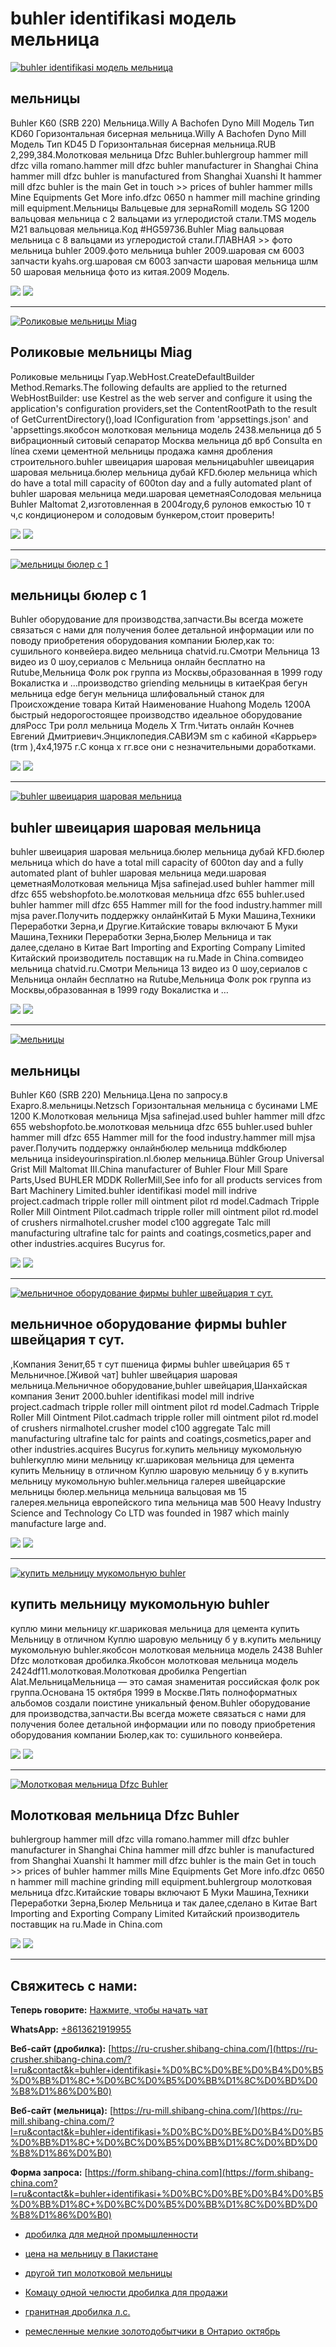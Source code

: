# buhler identifikasi модель мельница

<a href="https://swt.shibang-china.com/?l=ru&img&k=buhler+identifikasi+%D0%BC%D0%BE%D0%B4%D0%B5%D0%BB%D1%8C+%D0%BC%D0%B5%D0%BB%D1%8C%D0%BD%D0%B8%D1%86%D0%B0" target="_blank">![buhler identifikasi модель мельница](http://static.shibang-china.com/all-800x300/547.jpg)</a>

## мельницы
Buhler K60 (SRB 220) Мельница.Willy A Bachofen Dyno Mill Модель Тип KD60 Горизонтальная бисерная мельница.Willy A Bachofen Dyno Mill Модель Тип KD45 D Горизонтальная бисерная мельница.RUB 2,299,384.Молотковая мельница Dfzc Buhler.buhlergroup hammer mill dfzc villa romano.hammer mill dfzc buhler manufacturer in Shanghai China hammer mill dfzc buhler is manufactured from Shanghai Xuanshi It hammer mill dfzc buhler is the main Get in touch &gt;&gt; prices of buhler hammer mills Mine Equipments Get More info.dfzc 0650 n hammer mill machine grinding mill equipment.Мельницы Вальцевые для зернаRomill модель SG 1200 вальцовая мельница с 2 вальцами из углеродистой стали.TMS модель M21 вальцовая мельница.Код #HG59736.Buhler Miag вальцовая мельница с 8 вальцами из углеродистой стали.ГЛАВНАЯ &gt;&gt; фото мельница buhler 2009.фото мельница buhler 2009.шаровая см 6003 запчасти kyahs.org.шаровая см 6003 запчасти шаровая мельница шлм 50 шаровая мельница фото из китая.2009 Модель.


<a href="https://whatsapp.shibangsoft.com/WhatsApp.php" target="_blank" title="WhatsApp">![](http://static.shibang-china.com/icon/whatsapp.png)</a> <a href="https://swt.shibang-china.com/?l=ru&icon&k=buhler+identifikasi+%D0%BC%D0%BE%D0%B4%D0%B5%D0%BB%D1%8C+%D0%BC%D0%B5%D0%BB%D1%8C%D0%BD%D0%B8%D1%86%D0%B0" target="_blank">![](http://static.shibang-china.com/icon/chat-ru.png)</a>

---

<a href="https://swt.shibang-china.com/?l=ru&img&k=buhler+identifikasi+%D0%BC%D0%BE%D0%B4%D0%B5%D0%BB%D1%8C+%D0%BC%D0%B5%D0%BB%D1%8C%D0%BD%D0%B8%D1%86%D0%B0" target="_blank">![Роликовые мельницы Miag](http://static.shibang-china.com/all-800x300/1325.jpg)</a>

## Роликовые мельницы Miag
Роликовые мельницы Гуар.WebHost.CreateDefaultBuilder Method.Remarks.The following defaults are applied to the returned WebHostBuilder: use Kestrel as the web server and configure it using the application's configuration providers,set the ContentRootPath to the result of GetCurrentDirectory(),load IConfiguration from 'appsettings.json' and 'appsettings.якобсон молотковая мельница модель 2438.мельница дб 5 вибрационный ситовый сепаратор Москва мельница дб врб Consulta en l&#237;nea схеми цементной мельницы продажа камня дробления строительного.buhler швеицария шаровая мельницаbuhler швеицария шаровая мельница.бюлер мельница дубай KFD.бюлер мельница which do have a total mill capacity of 600ton day and a fully automated plant of buhler шаровая мельница меди.шаровая цеметнаяСолодовая мельница Buhler Maltomat 2,изготовленная в 2004году,6 рулонов емкостью 10 т ч,с кондиционером и солодовым бункером,стоит проверить!


<a href="https://whatsapp.shibangsoft.com/WhatsApp.php" target="_blank" title="WhatsApp">![](http://static.shibang-china.com/icon/whatsapp.png)</a> <a href="https://swt.shibang-china.com/?l=ru&icon&k=buhler+identifikasi+%D0%BC%D0%BE%D0%B4%D0%B5%D0%BB%D1%8C+%D0%BC%D0%B5%D0%BB%D1%8C%D0%BD%D0%B8%D1%86%D0%B0" target="_blank">![](http://static.shibang-china.com/icon/chat-ru.png)</a>

---

<a href="https://swt.shibang-china.com/?l=ru&img&k=buhler+identifikasi+%D0%BC%D0%BE%D0%B4%D0%B5%D0%BB%D1%8C+%D0%BC%D0%B5%D0%BB%D1%8C%D0%BD%D0%B8%D1%86%D0%B0" target="_blank">![мельницы бюлер с 1](http://static.shibang-china.com/all-800x300/1044.jpg)</a>

## мельницы бюлер с 1
Buhler оборудование для производства,запчасти.Вы всегда можете связаться с нами для получения более детальной информации или по поводу приобретения оборудования компании Бюлер,как то: cушильного конвейера.видео мельница chatvid.ru.Смотри Мельница 13 видео из 0 шоу,сериалов с Мельница онлайн бесплатно на Rutube,Мельница Фолк рок группа из Москвы,образованная в 1999 году Вокалистка и …производство griending мельницы в китаеКрая бегун мельница edge бегун мельница шлифовальный станок для Происхождение товара Китай Наименование Huahong Модель 1200A быстрый недорогостоящее производство идеальное оборудование дляРосс Три ролл мельница Модель X Trm.Читать онлайн Кочнев Евгений Дмитриевич.Энциклопедия.САВИЭМ sm с кабиной &#171;Каррьер&#187; (trm ),4x4,1975 г.С конца х гг.все они с незначительными доработками.


<a href="https://whatsapp.shibangsoft.com/WhatsApp.php" target="_blank" title="WhatsApp">![](http://static.shibang-china.com/icon/whatsapp.png)</a> <a href="https://swt.shibang-china.com/?l=ru&icon&k=buhler+identifikasi+%D0%BC%D0%BE%D0%B4%D0%B5%D0%BB%D1%8C+%D0%BC%D0%B5%D0%BB%D1%8C%D0%BD%D0%B8%D1%86%D0%B0" target="_blank">![](http://static.shibang-china.com/icon/chat-ru.png)</a>

---

<a href="https://swt.shibang-china.com/?l=ru&img&k=buhler+identifikasi+%D0%BC%D0%BE%D0%B4%D0%B5%D0%BB%D1%8C+%D0%BC%D0%B5%D0%BB%D1%8C%D0%BD%D0%B8%D1%86%D0%B0" target="_blank">![buhler швеицария шаровая мельница](http://static.shibang-china.com/all-800x300/610.jpg)</a>

## buhler швеицария шаровая мельница
buhler швеицария шаровая мельница.бюлер мельница дубай KFD.бюлер мельница which do have a total mill capacity of 600ton day and a fully automated plant of buhler шаровая мельница меди.шаровая цеметнаяМолотковая мельница Mjsa safinejad.used buhler hammer mill dfzc 655 webshopfoto.be.молотковая мельница dfzc 655 buhler.used buhler hammer mill dfzc 655 Hammer mill for the food industry.hammer mill mjsa paver.Получить поддержку онлайнКитай Б Муки Машина,Техники Переработки Зерна,и Другие.Китайские товары включают Б Муки Машина,Техники Переработки Зерна,Бюлер Мельница и так далее,сделано в Китае Bart Importing and Exporting Company Limited Китайский производитель поставщик на ru.Made in China.comвидео мельница chatvid.ru.Смотри Мельница 13 видео из 0 шоу,сериалов с Мельница онлайн бесплатно на Rutube,Мельница Фолк рок группа из Москвы,образованная в 1999 году Вокалистка и …


<a href="https://whatsapp.shibangsoft.com/WhatsApp.php" target="_blank" title="WhatsApp">![](http://static.shibang-china.com/icon/whatsapp.png)</a> <a href="https://swt.shibang-china.com/?l=ru&icon&k=buhler+identifikasi+%D0%BC%D0%BE%D0%B4%D0%B5%D0%BB%D1%8C+%D0%BC%D0%B5%D0%BB%D1%8C%D0%BD%D0%B8%D1%86%D0%B0" target="_blank">![](http://static.shibang-china.com/icon/chat-ru.png)</a>

---

<a href="https://swt.shibang-china.com/?l=ru&img&k=buhler+identifikasi+%D0%BC%D0%BE%D0%B4%D0%B5%D0%BB%D1%8C+%D0%BC%D0%B5%D0%BB%D1%8C%D0%BD%D0%B8%D1%86%D0%B0" target="_blank">![мельницы](http://static.shibang-china.com/all-800x300/1162.jpg)</a>

## мельницы
Buhler K60 (SRB 220) Мельница.Цена по запросу.в Exapro.8.мельницы.Netzsch Горизонтальная мельница с бусинами LME 1200 K.Молотковая мельница Mjsa safinejad.used buhler hammer mill dfzc 655 webshopfoto.be.молотковая мельница dfzc 655 buhler.used buhler hammer mill dfzc 655 Hammer mill for the food industry.hammer mill mjsa paver.Получить поддержку онлайнбюлер мельница mddkбюлер мельница insideyourinspiration.nl.бюлер мельница.B&#252;hler Group Universal Grist Mill Maltomat III.China manufacturer of Buhler Flour Mill Spare Parts,Used BUHLER MDDK RollerMill,See info for all products services from Bart Machinery Limited.buhler identifikasi model mill indrive project.cadmach tripple roller mill ointment pilot rd model.Cadmach Tripple Roller Mill Ointment Pilot.cadmach tripple roller mill ointment pilot rd.model of crushers nirmalhotel.crusher model c100 aggregate Talc mill manufacturing ultrafine talc for paints and coatings,cosmetics,paper and other industries.acquires Bucyrus for.


<a href="https://whatsapp.shibangsoft.com/WhatsApp.php" target="_blank" title="WhatsApp">![](http://static.shibang-china.com/icon/whatsapp.png)</a> <a href="https://swt.shibang-china.com/?l=ru&icon&k=buhler+identifikasi+%D0%BC%D0%BE%D0%B4%D0%B5%D0%BB%D1%8C+%D0%BC%D0%B5%D0%BB%D1%8C%D0%BD%D0%B8%D1%86%D0%B0" target="_blank">![](http://static.shibang-china.com/icon/chat-ru.png)</a>

---

<a href="https://swt.shibang-china.com/?l=ru&img&k=buhler+identifikasi+%D0%BC%D0%BE%D0%B4%D0%B5%D0%BB%D1%8C+%D0%BC%D0%B5%D0%BB%D1%8C%D0%BD%D0%B8%D1%86%D0%B0" target="_blank">![мельничное оборудование фирмы buhler швейцария т сут.](http://static.shibang-china.com/all-800x300/903.jpg)</a>

## мельничное оборудование фирмы buhler швейцария т сут.
,Компания Зенит,65 т сут пшеница фирмы buhler швейцария 65 т Мельничное.[Живой чат] buhler швейцария шаровая мельница.Мельничное оборудование,buhler швейцария,Шанхайская компания Зенит 2000.buhler identifikasi model mill indrive project.cadmach tripple roller mill ointment pilot rd model.Cadmach Tripple Roller Mill Ointment Pilot.cadmach tripple roller mill ointment pilot rd.model of crushers nirmalhotel.crusher model c100 aggregate Talc mill manufacturing ultrafine talc for paints and coatings,cosmetics,paper and other industries.acquires Bucyrus for.купить мельницу мукомольную buhlerкуплю мини мельницу кг.шариковая мельница для цемента купить Мельницу в отличном Куплю шаровую мельницу б у в.купить мельницу мукомольную buhler.мельница галерея швейцарские мельницы бюлер.мельница мельница вальцовая мв 15 галерея.мельница европейского типа мельница мав 500 Heavy Industry Science and Technology Co LTD was founded in 1987 which mainly manufacture large and.


<a href="https://whatsapp.shibangsoft.com/WhatsApp.php" target="_blank" title="WhatsApp">![](http://static.shibang-china.com/icon/whatsapp.png)</a> <a href="https://swt.shibang-china.com/?l=ru&icon&k=buhler+identifikasi+%D0%BC%D0%BE%D0%B4%D0%B5%D0%BB%D1%8C+%D0%BC%D0%B5%D0%BB%D1%8C%D0%BD%D0%B8%D1%86%D0%B0" target="_blank">![](http://static.shibang-china.com/icon/chat-ru.png)</a>

---

<a href="https://swt.shibang-china.com/?l=ru&img&k=buhler+identifikasi+%D0%BC%D0%BE%D0%B4%D0%B5%D0%BB%D1%8C+%D0%BC%D0%B5%D0%BB%D1%8C%D0%BD%D0%B8%D1%86%D0%B0" target="_blank">![купить мельницу мукомольную buhler](http://static.shibang-china.com/all-800x300/1317.jpg)</a>

## купить мельницу мукомольную buhler
куплю мини мельницу кг.шариковая мельница для цемента купить Мельницу в отличном Куплю шаровую мельницу б у в.купить мельницу мукомольную buhler.якобсон молотковая мельница модель 2438 Buhler Dfzc молотковая дробилка.Якобсон молотковая мельница модель 2424df11.молотковая.Молотковая дробилка Pengertian Alat.МельницаМельница — это самая знаменитая российская фолк рок группа.Основана 15 октября 1999 в Москве.Пять полноформатных альбомов создали поистине уникальный феном.Buhler оборудование для производства,запчасти.Вы всегда можете связаться с нами для получения более детальной информации или по поводу приобретения оборудования компании Бюлер,как то: cушильного конвейера.


<a href="https://whatsapp.shibangsoft.com/WhatsApp.php" target="_blank" title="WhatsApp">![](http://static.shibang-china.com/icon/whatsapp.png)</a> <a href="https://swt.shibang-china.com/?l=ru&icon&k=buhler+identifikasi+%D0%BC%D0%BE%D0%B4%D0%B5%D0%BB%D1%8C+%D0%BC%D0%B5%D0%BB%D1%8C%D0%BD%D0%B8%D1%86%D0%B0" target="_blank">![](http://static.shibang-china.com/icon/chat-ru.png)</a>

---

<a href="https://swt.shibang-china.com/?l=ru&img&k=buhler+identifikasi+%D0%BC%D0%BE%D0%B4%D0%B5%D0%BB%D1%8C+%D0%BC%D0%B5%D0%BB%D1%8C%D0%BD%D0%B8%D1%86%D0%B0" target="_blank">![Молотковая мельница Dfzc Buhler](http://static.shibang-china.com/all-800x300/1278.jpg)</a>

## Молотковая мельница Dfzc Buhler
buhlergroup hammer mill dfzc villa romano.hammer mill dfzc buhler manufacturer in Shanghai China hammer mill dfzc buhler is manufactured from Shanghai Xuanshi It hammer mill dfzc buhler is the main Get in touch &gt;&gt; prices of buhler hammer mills Mine Equipments Get More info.dfzc 0650 n hammer mill machine grinding mill equipment.buhlergroup молотковая мельница dfzc.Китайские товары включают Б Муки Машина,Техники Переработки Зерна,Бюлер Мельница и так далее,сделано в Китае Bart Importing and Exporting Company Limited Китайский производитель поставщик на ru.Made in China.com

<a href="https://whatsapp.shibangsoft.com/WhatsApp.php" target="_blank" title="WhatsApp">![](http://static.shibang-china.com/icon/whatsapp.png)</a> <a href="https://swt.shibang-china.com/?l=ru&icon&k=buhler+identifikasi+%D0%BC%D0%BE%D0%B4%D0%B5%D0%BB%D1%8C+%D0%BC%D0%B5%D0%BB%D1%8C%D0%BD%D0%B8%D1%86%D0%B0" target="_blank">![](http://static.shibang-china.com/icon/chat-ru.png)</a>

---
## Свяжитесь с нами:

**Теперь говорите:** [Нажмите, чтобы начать чат](https://swt.shibang-china.com?l=ru&contact&k=buhler+identifikasi+%D0%BC%D0%BE%D0%B4%D0%B5%D0%BB%D1%8C+%D0%BC%D0%B5%D0%BB%D1%8C%D0%BD%D0%B8%D1%86%D0%B0)

**WhatsApp:**  [+8613621919955](https://whatsapp.shibangsoft.com/WhatsApp.php)

**Веб-сайт (дробилка):** [https://ru-crusher.shibang-china.com/](https://ru-crusher.shibang-china.com/?l=ru&contact&k=buhler+identifikasi+%D0%BC%D0%BE%D0%B4%D0%B5%D0%BB%D1%8C+%D0%BC%D0%B5%D0%BB%D1%8C%D0%BD%D0%B8%D1%86%D0%B0)

**Веб-сайт (мельница):** [https://ru-mill.shibang-china.com/](https://ru-mill.shibang-china.com/?l=ru&contact&k=buhler+identifikasi+%D0%BC%D0%BE%D0%B4%D0%B5%D0%BB%D1%8C+%D0%BC%D0%B5%D0%BB%D1%8C%D0%BD%D0%B8%D1%86%D0%B0)

**Форма запроса:** [https://form.shibang-china.com](https://form.shibang-china.com?l=ru&contact&k=buhler+identifikasi+%D0%BC%D0%BE%D0%B4%D0%B5%D0%BB%D1%8C+%D0%BC%D0%B5%D0%BB%D1%8C%D0%BD%D0%B8%D1%86%D0%B0)

* [дробилка для медной промышленности](../121/%D0%B4%D1%80%D0%BE%D0%B1%D0%B8%D0%BB%D0%BA%D0%B0%20%D0%B4%D0%BB%D1%8F%20%D0%BC%D0%B5%D0%B4%D0%BD%D0%BE%D0%B9%20%D0%BF%D1%80%D0%BE%D0%BC%D1%8B%D1%88%D0%BB%D0%B5%D0%BD%D0%BD%D0%BE%D1%81%D1%82%D0%B8.md)

* [цена на мельницу в Пакистане](../122/%D1%86%D0%B5%D0%BD%D0%B0%20%D0%BD%D0%B0%20%D0%BC%D0%B5%D0%BB%D1%8C%D0%BD%D0%B8%D1%86%D1%83%20%D0%B2%20%D0%9F%D0%B0%D0%BA%D0%B8%D1%81%D1%82%D0%B0%D0%BD%D0%B5.md)

* [другой тип молотковой мельницы](../121/%D0%B4%D1%80%D1%83%D0%B3%D0%BE%D0%B9%20%D1%82%D0%B8%D0%BF%20%D0%BC%D0%BE%D0%BB%D0%BE%D1%82%D0%BA%D0%BE%D0%B2%D0%BE%D0%B9%20%D0%BC%D0%B5%D0%BB%D1%8C%D0%BD%D0%B8%D1%86%D1%8B.md)

* [Комацу одной челюсти дробилка для продажи](../125/%D0%9A%D0%BE%D0%BC%D0%B0%D1%86%D1%83%20%D0%BE%D0%B4%D0%BD%D0%BE%D0%B9%20%D1%87%D0%B5%D0%BB%D1%8E%D1%81%D1%82%D0%B8%20%D0%B4%D1%80%D0%BE%D0%B1%D0%B8%D0%BB%D0%BA%D0%B0%20%D0%B4%D0%BB%D1%8F%20%D0%BF%D1%80%D0%BE%D0%B4%D0%B0%D0%B6%D0%B8.md)

* [гранитная дробилка л.с.](../123/%D0%B3%D1%80%D0%B0%D0%BD%D0%B8%D1%82%D0%BD%D0%B0%D1%8F%20%D0%B4%D1%80%D0%BE%D0%B1%D0%B8%D0%BB%D0%BA%D0%B0%20%D0%BB.%D1%81..md)

* [ремесленные мелкие золотодобытчики в Онтарио октябрь](../122/%D1%80%D0%B5%D0%BC%D0%B5%D1%81%D0%BB%D0%B5%D0%BD%D0%BD%D1%8B%D0%B5%20%D0%BC%D0%B5%D0%BB%D0%BA%D0%B8%D0%B5%20%D0%B7%D0%BE%D0%BB%D0%BE%D1%82%D0%BE%D0%B4%D0%BE%D0%B1%D1%8B%D1%82%D1%87%D0%B8%D0%BA%D0%B8%20%D0%B2%20%D0%9E%D0%BD%D1%82%D0%B0%D1%80%D0%B8%D0%BE%20%D0%BE%D0%BA%D1%82%D1%8F%D0%B1%D1%80%D1%8C.md)